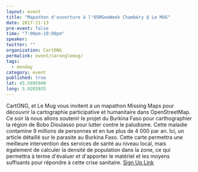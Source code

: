 ```yaml
---
layout: event
title: "Mapathon d'ouverture à l'OSMGeoWeek Chambéry @ Le MUG"
date: 2017-11-13
pre-event: false
time: "7:00pm-10:00pm"
speaker:
twitter: ""
organization: CartONG
permalink: event/caronglemug/
tags:
  - monday
category: event
published: true
lat: 45.5695940
long: 5.9203935
---
```


CartONG, et Le Mug vous invitent à un mapathon Missing Maps pour découvrir la cartographie participative et humanitaire dans OpenStreetMap. Ce soir là nous allons soutenir le projet du Burkina Faso pour carthographier la région de Bobo Dioulasso pour lutter contre le paludisme. Cette maladie contamine 9 millions de personnes et en tue plus de 4 000 par an. Ici, un article détaillé sur le parasite au Burkina Faso. Cette carte permettra une meilleure intervention des services de santé au niveau local, mais également de calculer la densité de population dans la zone, ce qui permettra à terme d'évaluer et d'apporter le matériel et les moyens suffisants pour répondre à cette crise sanitaire.
[Sign Up Link](https://www.eventbrite.com/e/billets-mapathon-douverture-a-losmgeoweek-chambery-le-mug-38768780466)
